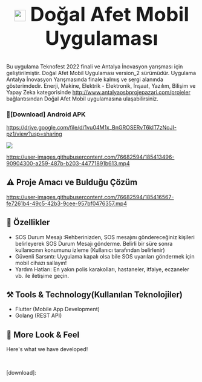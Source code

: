 <h1 align="center" style="font-size: 52px;" ><img height=30 src="https://user-images.githubusercontent.com/76682594/185410353-af3de436-947c-44ee-8fbe-0d9e11da9cb9.png"> Doğal Afet Mobil Uygulaması </h1>

Bu uygulama Teknofest 2022 finali ve Antalya İnovasyon yarışması için geliştirilmiştir. Doğal Afet Mobil Uygulaması version_2 sürümüdür.
Uygulama Antalya İnovasyon Yarışmasında finale kalmış ve sergi alanında gösterimdedir. Enerji, Makine, Elektrik - Elektronik, İnşaat, Yazılım, Bilişim ve Yapay Zeka kategorisinde
http://www.antalyaosbprojepazari.com/projeler bağlantısından Doğal Afet Mobil uygulamasına ulaşabilirsiniz.


###  🔽[Download] Android APK
https://drive.google.com/file/d/1vu04M1x_BnGROSERvT6kIT7zNoJI-pz1/view?usp=sharing


<img src="https://user-images.githubusercontent.com/76682594/185408352-6f3b8715-c3d8-4035-bdac-57b680953d93.png">

https://user-images.githubusercontent.com/76682594/185413496-90904300-a259-487b-b203-44771891b613.mp4


## ⚠️ Proje Amacı ve Bulduğu Çözüm
https://user-images.githubusercontent.com/76682594/185416567-fe7261b4-49c5-42b3-9cee-957bf0476357.mp4


## 📱 Özellikler

- SOS Durum Mesajı :Rehberinizden, SOS mesajını göndereceğiniz kişileri belirleyerek SOS Durum Mesajı gönderme. Belirli bir süre sonra kullanıcının konumunu izleme (Kullanıcı tarafından belirlenir)
- Güvenli Sarsıntı: Uygulama kapalı olsa bile SOS uyarıları göndermek için mobil cihazı sallayın!
- Yardım Hatları: En yakın polis karakolları, hastaneler, itfaiye, eczaneler vb. ile iletişime geçin.

## ⚒️ Tools & Technology(Kullanılan Teknolojiler)

- Flutter (Mobile App Development)
- Golang (REST API)

## 👀 More Look & Feel

Here's what we have developed!

<img src="">

<img src="">

<img src="">


[download]:
